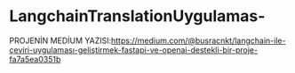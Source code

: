# LangchainTranslationUygulamas-
PROJENİN MEDİUM YAZISI:https://medium.com/@busracnkt/langchain-ile-çeviri-uygulaması-geliştirmek-fastapi-ve-openai-destekli-bir-proje-fa7a5ea0351b
